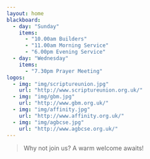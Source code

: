```yaml
---
layout: home
blackboard:
  - day: "Sunday"
    items:
      - "10.00am Builders"
      - "11.00am Morning Service"
      - "6.00pm Evening Service"
  - day: "Wednesday"
    items:
      - "7.30pm Prayer Meeting"
logos:
  - img: "img/scriptureunion.jpg"
    url: "http://www.scriptureunion.org.uk/"
  - img: "img/gbm.jpg"
    url: "http://www.gbm.org.uk/"
  - img: "img/affinity.jpg"
    url: "http://www.affinity.org.uk/"
  - img: "img/agbcse.jpg"
    url: "http://www.agbcse.org.uk/"
---
```


> Why not join us? A warm welcome awaits!
